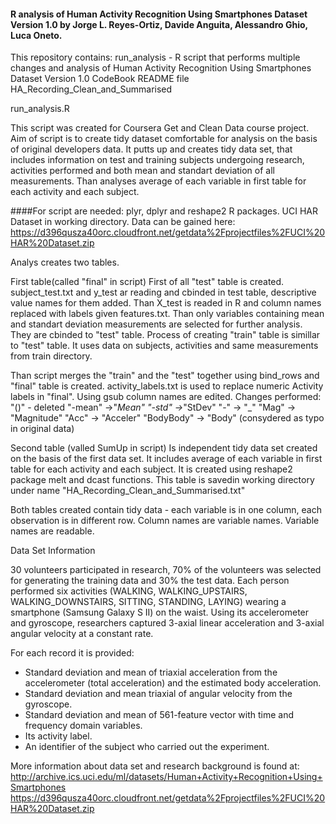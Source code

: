 #### R analysis of Human Activity Recognition Using Smartphones Dataset Version 1.0 by Jorge L. Reyes-Ortiz, Davide Anguita, Alessandro Ghio, Luca Oneto.

This repository contains:
 run_analysis - R script that performs multiple changes and     analysis of Human Activity Recognition Using Smartphones Dataset Version 1.0
CodeBook
 README file
 HA_Recording_Clean_and_Summarised

run_analysis.R

This script was created for Coursera Get and Clean Data course project.
Aim of script is to create tidy dataset comfortable for analysis on the basis of original developers data.
It putts up and creates tidy data set, that includes information on test and training subjects undergoing research, activities performed and both mean and standart deviation of all measurements. Than analyses average of each variable in first table for each activity and each subject. 

####For script are needed:
plyr, dplyr and reshape2 R packages.
UCI HAR Dataset in working directory. Data can be gained here: https://d396qusza40orc.cloudfront.net/getdata%2Fprojectfiles%2FUCI%20HAR%20Dataset.zip

Analys creates two tables.

First table(called "final" in script)
First of all "test" table is created.  subject_test.txt and y_test ar reading and cbinded in test table, descriptive value names for them added. Than X_test is readed in R and column names replaced with labels given features.txt. Than only variables containing mean and standart deviation measurements are selected for further analysis. They are cbinded to "test" table.
Process of creating "train" table is simillar to "test" table. It uses data on subjects, activities and same measurements from train directory.

Than script merges the "train" and the "test" together using bind_rows and "final" table is created.
activity_labels.txt is used to replace numeric Activity labels in "final".
Using gsub column names are edited. Changes performed:
 "()" - deleted
 "-mean" ->"_Mean"
 "-std" ->_"StDev"
 "-" -> "_"
 "Mag" -> "Magnitude"
 "Acc" -> "Acceler"
 "BodyBody" -> "Body" (consydered as typo in original data)

Second table (valled SumUp in script)
Is independent tidy data set created on the basis of the first data set. It includes average of each variable in first table for each activity and each subject.
It is created using reshape2 package melt and dcast functions.
This table is savedin working directory under name "HA_Recording_Clean_and_Summarised.txt"

Both tables created contain tidy data - each variable is in one column, each observation is in different row. Column names are variable names. Variable names are readable.

Data Set Information

30 volunteers participated in research, 70% of the volunteers was selected for generating the training data and 30% the test data. 
Each person performed six activities (WALKING, WALKING_UPSTAIRS, WALKING_DOWNSTAIRS, SITTING, STANDING, LAYING) wearing a smartphone (Samsung Galaxy S II) on the waist. Using its  accelerometer and gyroscope, researchers captured 3-axial linear acceleration and 3-axial angular velocity at a constant rate.

For each record it is provided:
- Standard deviation and mean of triaxial acceleration from the accelerometer (total acceleration) and the estimated body acceleration.
- Standard deviation and mean triaxial of angular velocity from the gyroscope. 
- Standard deviation and mean of 561-feature vector with time and frequency domain variables. 
- Its activity label. 
- An identifier of the subject who carried out the experiment.

More information about data set and research background is found at:
http://archive.ics.uci.edu/ml/datasets/Human+Activity+Recognition+Using+Smartphones
https://d396qusza40orc.cloudfront.net/getdata%2Fprojectfiles%2FUCI%20HAR%20Dataset.zip
